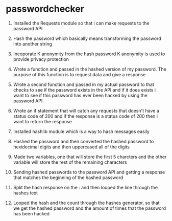# passwordchecker

1. Installed the Requests module so that i can make requests to the password API
2. Hash the password which basically means transforming the password into another string
3. Incoporate K anonymity from the hash password K anonymity is used to provide privacy protection
4. Wrote a function and passed in the hashed version of my password. The purpose of this function is to request data and
   give a response

5. Wrote a second function and passed in my actual password to that checks to see if the password exists in the API and
   if it does exists i want to see if this password has ever been hacked by using the password API.

6. Wrote an if statement that will catch any requests that doesn't have a status code of 200 and if the response is a
   status code of 200 then i want to return the response

7. Installed hashlib module which is a way to hash messages easily

8. Hashed the password and then converted the hashed password to hexidecimal digits and then uppercased all of the
   digits

9. Made two variables, one that will store the first 5 charcters and the other variable will store the rest of the
   remaining characters

10. Sending hashed passwords to the password API and getting a response that matches the beginning of the hashed
    password

11. Split the hash response on the : and then looped the line through the hashes text

12. Looped the hash and the count through the hashes generator, so that we get the hashed password and the amount of
    times that the password has been hacked
